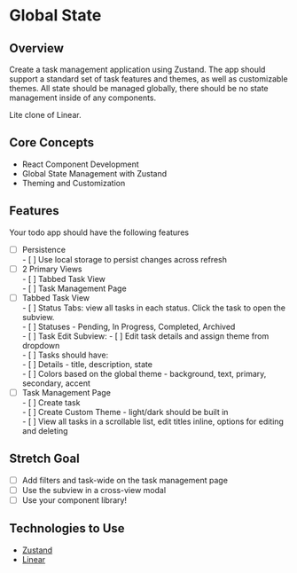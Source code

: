 # Global State

## Overview

Create a task management application using Zustand. The app should support a standard set of task features and themes, as well as customizable themes. All state should be managed globally, there should be no state management inside of any components.

Lite clone of Linear.

## Core Concepts

- React Component Development  
- Global State Management with Zustand  
- Theming and Customization

## Features

Your todo app should have the following features

- [ ] Persistence  
      - [ ] Use local storage to persist changes across refresh  
- [ ] 2 Primary Views  
      - [ ] Tabbed Task View  
      - [ ] Task Management Page  
- [ ] Tabbed Task View  
      - [ ] Status Tabs: view all tasks in each status. Click the task to open the subview.  
            - [ ] Statuses - Pending, In Progress, Completed, Archived  
      - [ ] Task Edit Subview:
            - [ ] Edit task details and assign theme from dropdown  
      - [ ] Tasks should have:  
            - [ ] Details - title, description, state  
            - [ ] Colors based on the global theme - background, text, primary, secondary, accent  
- [ ] Task Management Page  
      - [ ] Create task  
      - [ ] Create Custom Theme - light/dark should be built in  
      - [ ] View all tasks in a scrollable list, edit titles inline, options for editing and deleting

## Stretch Goal

- [ ] Add filters and task-wide on the task management page  
- [ ] Use the subview in a cross-view modal  
- [ ] Use your component library\!

## Technologies to Use

- [Zustand](https://docs.pmnd.rs/zustand/getting-started/introduction)  
- [Linear](https://linear.app/)
